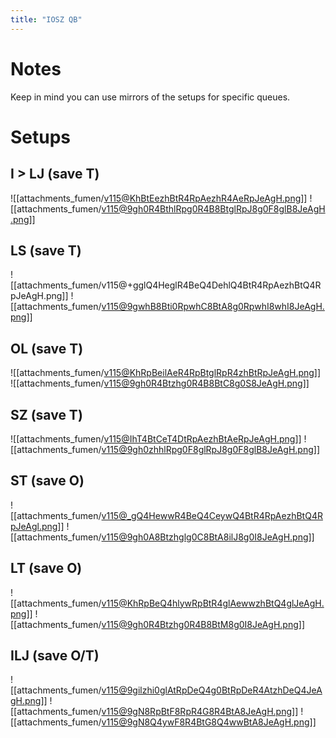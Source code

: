 ```yaml
---
title: "IOSZ QB"
---
```

# Notes
Keep in mind you can use mirrors of the setups for specific queues.
# Setups
## I > LJ (save T)
![[attachments_fumen/v115@KhBtEezhBtR4RpAezhR4AeRpJeAgH.png]] ![[attachments_fumen/v115@9gh0R4BthlRpg0R4B8BtglRpJ8g0F8glB8JeAgH.png]]
## LS (save T)
![[attachments_fumen/v115@+gglQ4HeglR4BeQ4DehlQ4BtR4RpAezhBtQ4RpJeAgH.png]] ![[attachments_fumen/v115@9gwhB8Bti0RpwhC8BtA8g0RpwhI8whI8JeAgH.png]]
## OL (save T)
![[attachments_fumen/v115@KhRpBeilAeR4RpBtglRpR4zhBtRpJeAgH.png]] ![[attachments_fumen/v115@9gh0R4Btzhg0R4B8BtC8g0S8JeAgH.png]]
## SZ (save T)
![[attachments_fumen/v115@IhT4BtCeT4DtRpAezhBtAeRpJeAgH.png]] ![[attachments_fumen/v115@9gh0zhhlRpg0F8glRpJ8g0F8glB8JeAgH.png]]
## ST (save O)
![[attachments_fumen/v115@_gQ4HewwR4BeQ4CeywQ4BtR4RpAezhBtQ4RpJeAgl.png]] ![[attachments_fumen/v115@9gh0A8Btzhglg0C8BtA8ilJ8g0I8JeAgH.png]]
## LT (save O)
![[attachments_fumen/v115@KhRpBeQ4hlywRpBtR4glAewwzhBtQ4glJeAgH.png]] ![[attachments_fumen/v115@9gh0R4Btzhg0R4B8BtM8g0I8JeAgH.png]]
## ILJ (save O/T)
![[attachments_fumen/v115@9gilzhi0glAtRpDeQ4g0BtRpDeR4AtzhDeQ4JeAgH.png]] ![[attachments_fumen/v115@9gN8RpBtF8RpR4G8R4BtA8JeAgH.png]] ![[attachments_fumen/v115@9gN8Q4ywF8R4BtG8Q4wwBtA8JeAgH.png]]